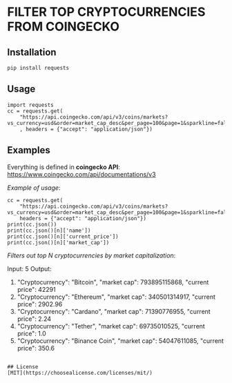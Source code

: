 # FILTER TOP CRYPTOCURRENCIES FROM COINGECKO

## Installation
```
pip install requests
```

## Usage
```
import requests
cc = requests.get(
    "https://api.coingecko.com/api/v3/coins/markets?vs_currency=usd&order=market_cap_desc&per_page=100&page=1&sparkline=false"
    , headers = {"accept": "application/json"})
```
## Examples

Everything is defined in **coingecko API**: https://www.coingecko.com/api/documentations/v3

*Example of usage*:
```
cc = requests.get(
    "https://api.coingecko.com/api/v3/coins/markets?vs_currency=usd&order=market_cap_desc&per_page=100&page=1&sparkline=false", 
    headers = {"accept": "application/json"})
print(cc.json())
print(cc.json()[n]['name'])
print(cc.json()[n]['current_price'])
print(cc.json()[n]['market_cap'])
```

*Filters out top N cryptocurrencies by market capitalization*:

Input:
5
Output:
1. "Cryptocurrency": "Bitcoin", "market cap": 793895115868, "current price": 42291
2. "Cryptocurrency": "Ethereum", "market cap": 340501314917, "current price": 2902.96
3. "Cryptocurrency": "Cardano", "market cap": 71390776955, "current price": 2.24
4. "Cryptocurrency": "Tether", "market cap": 69735010525, "current price": 1.0
5. "Cryptocurrency": "Binance Coin", "market cap": 54047611085, "current price": 350.6
```

## License
[MIT](https://choosealicense.com/licenses/mit/)
